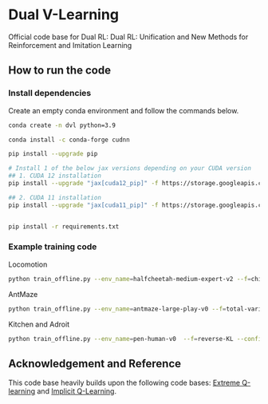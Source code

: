 # Dual V-Learning

Official code base for Dual RL: Dual RL: Unification and New Methods for Reinforcement and Imitation Learning



## How to run the code

### Install dependencies

Create an empty conda environment and follow the commands below.

```bash
conda create -n dvl python=3.9

conda install -c conda-forge cudnn

pip install --upgrade pip

# Install 1 of the below jax versions depending on your CUDA version
## 1. CUDA 12 installation
pip install --upgrade "jax[cuda12_pip]" -f https://storage.googleapis.com/jax-releases/jax_cuda_releases.html

## 2. CUDA 11 installation
pip install --upgrade "jax[cuda11_pip]" -f https://storage.googleapis.com/jax-releases/jax_cuda_releases.html


pip install -r requirements.txt

```

### Example training code

Locomotion
```bash
python train_offline.py --env_name=halfcheetah-medium-expert-v2 --f=chi-square --config=configs/mujoco_config.py --max_clip=5 --sample_random_times=1 --temp=1
```

AntMaze
```bash
python train_offline.py --env_name=antmaze-large-play-v0 --f=total-variation --config=configs/antmaze_config.py --eval_episodes=100 --eval_interval=100000  --max_clip=5  --temp=0.8
```

Kitchen and Adroit
```bash
python train_offline.py --env_name=pen-human-v0  --f=reverse-KL --config=configs/kitchen_config.py --max_clip=5 --sample_random_times=1 --temp=8
```



## Acknowledgement and Reference

This code base heavily builds upon the following code bases: [Extreme Q-learning](https://github.com/Div99/XQL) and [Implicit Q-Learning](https://github.com/ikostrikov/implicit_q_learning).
